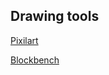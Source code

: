 ## Drawing tools

[Pixilart](https://www.pixilart.com/draw)

[Blockbench](https://www.blockbench.net/)

